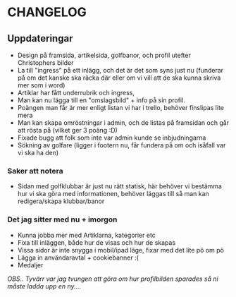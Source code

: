 # CHANGELOG

## Uppdateringar

- Design på framsida, artikelsida, golfbanor, och profil utefter Christophers bilder
- La till "ingress" på ett inlägg, och det är det som syns just nu (funderar på om det kanske ska räcka där eller om vi vill att de ska kunna skriva mer som i word)
- Artiklar har fått underrubrik och ingress,
- Man kan nu lägga till en "omslagsbild" + info på sin profil.
- Poängen man får är mer enligt listan vi har i trello, behöver finslipas lite mera
- Man kan skapa omröstningar i admin, och de listas på framsidan och går att rösta på (vilket ger 3 poäng :D)
- Fixade bugg att folk som inte var admin kunde se inbjudningarna
- Sökning av golfare (ligger i footern nu, får fundera på om och isåfall var vi ska ha den)

### Saker att notera

- Sidan med golfklubbar är just nu rätt statisk, här behöver vi bestämma hur vi ska göra med informationen, behöver läggas till så man kan redigera/skapa klubbar/banor

### Det jag sitter med nu + imorgon

- Kunna jobba mer med Artiklarna, kategorier etc
- Fixa till inläggen, både hur de visas och hur de skapas
- Vissa sidor är inte snygga i mobil/ipad läge, fixar med det lite pö om pö
- Lägga in användaravtal + cookiebanner :(
- Medaljer

*OBS.. Tyvärr var jag tvungen att göra om hur profilbilden sparades så ni måste ladda upp en ny....*
